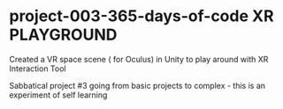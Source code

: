 # project-003-365-days-of-code XR PLAYGROUND

Created a VR space scene ( for Oculus) in Unity to play around with XR Interaction Tool 

Sabbatical project #3 going from basic projects to complex - this is an experiment of self learning
